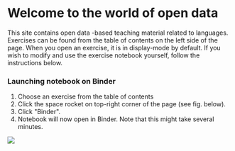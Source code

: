 Welcome to the world of open data
=================================

This site contains open data -based teaching material related to languages.
Exercises can be found from the table of contents on the left side of the page.
When you open an exercise, it is in display-mode by default.
If you wish to modify and use the exercise notebook yourself, follow the instructions below.

### Launching notebook on Binder

1. Choose an exercise from the table of contents
1. Click the space rocket on top-right corner of the page (see fig. below).
1. Click "Binder".
1. Notebook will now open in Binder. Note that this might take several minutes.

![](/images/jupyter-book-example.png)
